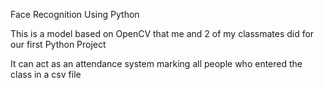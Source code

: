Face Recognition Using Python

This is a model based on OpenCV that me and 2 of my classmates did for our first Python Project

It can act as an attendance system marking all people who entered the class in a csv file
